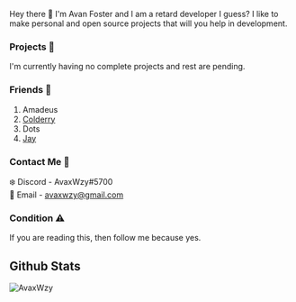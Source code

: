 Hey there 👋 I'm Avan Foster and I am a retard developer I guess? I like to make personal and open source projects that will you help in development. 
<br>

### Projects 💼
I'm currently having no complete projects and rest are pending.

### Friends 🥼
1. Amadeus
2. [Colderry](https://github.com/Colderry)
3. Dots
4. [Jay](https://github.com/JDevelo)

### Contact Me 💬
❄️ Discord - AvaxWzy#5700
<br>
📧 Email - avaxwzy@gmail.com

### Condition ⚠️
If you are reading this, then follow me because yes.

## Github Stats 
![AvaxWzy](https://github-readme-stats.vercel.app/api?username=avaxwzy&show_icons=true&theme=radical)
